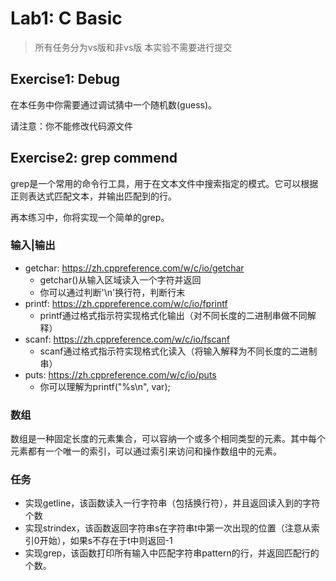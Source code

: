 # Lab1: C Basic

> 所有任务分为vs版和非vs版
> 本实验不需要进行提交

## Exercise1: Debug

在本任务中你需要通过调试猜中一个随机数(guess)。

请注意：你不能修改代码源文件

## Exercise2: grep commend

grep是一个常用的命令行工具，用于在文本文件中搜索指定的模式。它可以根据正则表达式匹配文本，并输出匹配到的行。

再本练习中，你将实现一个简单的grep。

### 输入|输出

- getchar: <https://zh.cppreference.com/w/c/io/getchar>
  - getchar()从输入区域读入一个字符并返回
  - 你可以通过判断'\n'换行符，判断行末
- printf: <https://zh.cppreference.com/w/c/io/fprintf>
  - printf通过格式指示符实现格式化输出（对不同长度的二进制串做不同解释）
- scanf: <https://zh.cppreference.com/w/c/io/fscanf>
  - scanf通过格式指示符实现格式化读入（将输入解释为不同长度的二进制串）
- puts: <https://zh.cppreference.com/w/c/io/puts>
  - 你可以理解为printf("%s\n", var);

### 数组

数组是一种固定长度的元素集合，可以容纳一个或多个相同类型的元素。其中每个元素都有一个唯一的索引，可以通过索引来访问和操作数组中的元素。

### 任务

- 实现getline，该函数读入一行字符串（包括换行符），并且返回读入到的字符个数
- 实现strindex，该函数返回字符串s在字符串t中第一次出现的位置（注意从索引0开始），如果s不存在于t中则返回-1
- 实现grep，该函数打印所有输入中匹配字符串pattern的行，并返回匹配行的个数。
